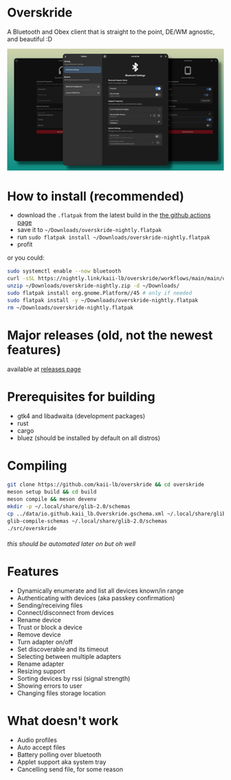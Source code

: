 # Overskride
A Bluetooth and Obex client that is straight to the point, DE/WM agnostic, and beautiful :D

![Screenshot](/assets/images/overskride.png)

# How to install (recommended)
- download the `.flatpak` from the latest build in the [the github actions page](https://github.com/kaii-lb/overskride/actions/)
- save it to `~/Downloads/overskride-nightly.flatpak`
- run `sudo flatpak install ~/Downloads/overskride-nightly.flatpak`
- profit

or you could: 

```bash
sudo systemctl enable --now bluetooth
curl -sSL https://nightly.link/kaii-lb/overskride/workflows/main/main/overskride-nightly-x86_64.zip -o ~/Downloads/overskride-nightly.zip
unzip ~/Downloads/overskride-nightly.zip -d ~/Downloads/
sudo flatpak install org.gnome.Platform//45 # only if needed
sudo flatpak install -y ~/Downloads/overskride-nightly.flatpak
rm ~/Downloads/overskride-nightly.flatpak
```

# Major releases (old, not the newest features)
available at [releases page]( https://github.com/kaii-lb/overskride/releases/latest)

# Prerequisites for building
- gtk4 and libadwaita (development packages)
- rust
- cargo
- bluez (should be installed by default on all distros)

# Compiling
```bash
git clone https://github.com/kaii-lb/overskride && cd overskride
meson setup build && cd build
meson compile && meson devenv
mkdir -p ~/.local/share/glib-2.0/schemas
cp ../data/io.github.kaii_lb.Overskride.gschema.xml ~/.local/share/glib-2.0/schemas
glib-compile-schemas ~/.local/share/glib-2.0/schemas
./src/overskride
```

###### this should be automated later on but oh well

# Features
- Dynamically enumerate and list all devices known/in range 
- Authenticating with devices (aka passkey confirmation)
- Sending/receiving files
- Connect/disconnect from devices
- Rename device
- Trust or block a device
- Remove device
- Turn adapter on/off
- Set discoverable and its timeout
- Selecting between multiple adapters
- Rename adapter 
- Resizing support 
- Sorting devices by rssi (signal strength)
- Showing errors to user
- Changing files storage location

# What doesn't work
- Audio profiles
- Auto accept files
- Battery polling over bluetooth
- Applet support aka system tray
- Cancelling send file, for some reason
